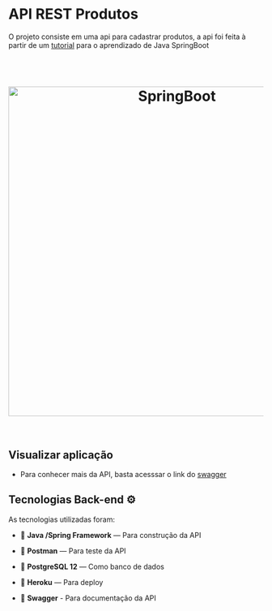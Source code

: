 # API REST Produtos
O projeto consiste em uma api para cadastrar produtos, a api foi feita à partir de um <a href = "https://www.youtube.com/watch?v=bpBRFNKg8k4&list=PL8iIphQOyG-D2FP9wkg12AavzmVRWEcnJ&index=1">tutorial</a> para o
aprendizado de Java SpringBoot

<h1 align="center">
<br>
  <img src="https://miro.medium.com/max/490/1*nG91BKHaogGIlnbhzOKpfw.png" alt="SpringBoot" width="650">
<br>
<br>
  
##  Visualizar aplicação

-  Para conhecer mais da API, basta acesssar o link do <a href = "https://apirest-produtos-java-spring.herokuapp.com/swagger-ui.html#/">swagger</a>

## Tecnologias Back-end ⚙️
As tecnologias utilizadas foram:

- 🍃 **Java /Spring Framework** — Para construção da API

- 📶 **Postman** — Para teste da API

- 📙  **PostgreSQL 12** — Como banco de dados

- 🧰  **Heroku** — Para deploy

- 📄  **Swagger** - Para documentação da API
